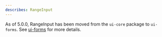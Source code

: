 ```yaml
---
describes: RangeInput
---
```


As of 5.0.0, RangeInput has been moved from the `ui-core` package to `ui-forms`.
See [ui-forms](#ui-forms) for more details.
